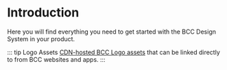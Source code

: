 # Introduction

Here you will find everything you need to get started with the BCC Design System in your product.

::: tip Logo Assets
[CDN-hosted BCC Logo assets](logos.md) that can be linked directly to from BCC websites and apps.
:::

